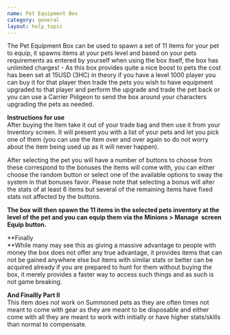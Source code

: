 ```yaml
---
name: Pet Equipment Box
category: general
layout: help_topic
---
```

The Pet Equipment Box can be used to spawn a set of 11 items for your pet to equip, it spawns items at your pets level and based on your pets requirements as entered by yourself when using the box itself, the box has unlimited charges! - As this box provides quite a nice boost to pets the cost has been set at 15USD (3HC) in theory if you have a level 1000 player you can buy it for that player then trade the pets you wish to have equipment upgraded to that player and perform the upgrade and trade the pet back or you can use a Carrier Pidgeon to send the box around your characters upgrading the pets as needed.  
  
**Instructions for use**  
After buying the Item take it out of your trade bag and then use it from your Inventory screen. It will present you with a list of your pets and let you pick one of them (you can use the item over and over again so do not worry about the item being used up as it will never happen).

After selecting the pet you will have a number of buttons to choose from these correspond to the bonuses the items will come with, you can either choose the random button or select one of the available options to sway the system in that bonuses favor. Please note that selecting a bonus will alter the stats of at least 6 items but several of the remaining items have fixed stats not affected by the buttons.

**The box will then spawn the 11 items in the selected pets inventory at the level of the pet and you can equip them via the Minions > Manage  screen Equip button.**

**Finally  
**While many may see this as giving a massive advantage to people with money the box does not offer any true advantage, it provides items that can not be gained anywhere else but items with similar stats or better can be acquired already if you are prepared to hunt for them without buying the box, it merely provides a faster way to access such things and as such is not game breaking.

**And Finallly Part II**  
This item does not work on Summoned pets as they are often times not meant to come with gear as they are meant to be disposable and either come with all they are meant to work with initially or have higher stats/skills than normal to compensate.
